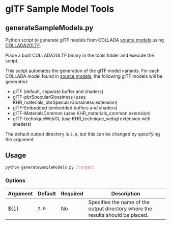 # glTF Sample Model Tools
## generateSampleModels.py
Python script to generate glTF models from COLLADA [source models](../sourceModels) using [COLLADA2GLTF](https://github.com/KhronosGroup/COLLADA2GLTF).

Place a built COLLADA2GLTF binary in the tools folder and execute the script.

This script automates the generation of the glTF model variants. For each COLLADA model found in [source models](../sourceModels), the following glTF models will be generated:

* glTF (default, separate buffer and shaders)
* glTF-pbrSpecularGlossiness (uses KHR_materials_pbrSpecularGlossiness extension)
* glTF-Embedded (embedded buffers and shaders)
* glTF-MaterialsCommon (uses KHR_materials_common extension)
* glTF-techniqueWebGL (use KHR_technique_webgl extension with shaders)

The default output directory is `2.0`, but this can be changed by specifying the argument.

## Usage
```bash
python generateSampleModels.py [target]
```
### Options
| Argument| Default | Required | Description |
| --- | --- | --- | --- |
| ${1} | `2.0` | No | Specifies the name of the output directory where the results should be placed. |
